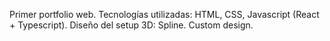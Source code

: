 Primer portfolio web. 
Tecnologías utilizadas: HTML, CSS, Javascript (React + Typescript).
Diseño del setup 3D: Spline. Custom design.

